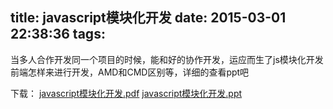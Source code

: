 title: javascript模块化开发
date: 2015-03-01 22:38:36
tags:
---
当多人合作开发同一个项目的时候，能和好的协作开发，运应而生了js模块化开发
前端怎样来进行开发，AMD和CMD区别等，详细的查看ppt吧
<!-- more -->
<div id="imgContainer">
</div>
下载：
<a href="/blog/resource/javascript模块化开发/javascript模块开发.pdf" target="_blank">javascript模块化开发.pdf</a>
<a href="/blog/resource/javascript模块化开发/javascript模块开发.ppt" target="_blank">javascript模块化开发.ppt</a>
<script>
var imgs = '';
for(var i=1;i<=15;i++){
    imgs += '<img src="/blog/resource/javascript模块化开发/javascript模块开发/幻灯片'+ i +'.png"/><hr/>';
}
$('#imgContainer').html(imgs);
</script>